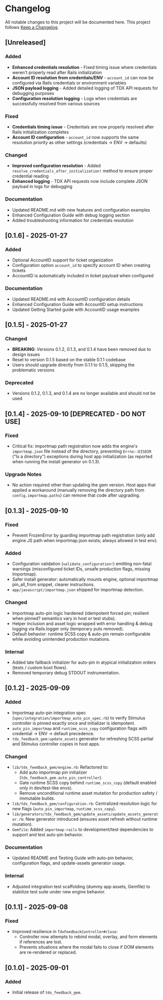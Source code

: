 # Changelog

All notable changes to this project will be documented here.
This project follows [Keep a Changelog](https://keepachangelog.com/en/1.1.0/).

## [Unreleased]

### Added

- **Enhanced credentials resolution** - Fixed timing issue where credentials weren't properly read after Rails initialization
- **Account ID resolution from credentials/ENV** - `account_id` can now be configured via Rails credentials or environment variables
- **JSON payload logging** - Added detailed logging of TDX API requests for debugging purposes
- **Configuration resolution logging** - Logs when credentials are successfully resolved from various sources

### Fixed

- **Credentials timing issue** - Credentials are now properly resolved after Rails initialization completes
- **Account ID configuration** - `account_id` now supports the same resolution priority as other settings (credentials → ENV → defaults)

### Changed

- **Improved configuration resolution** - Added `resolve_credentials_after_initialization!` method to ensure proper credential reading
- **Enhanced logging** - TDX API requests now include complete JSON payload in logs for debugging

### Documentation

- Updated README.md with new features and configuration examples
- Enhanced Configuration Guide with debug logging section
- Added troubleshooting information for credentials resolution

## [0.1.6] - 2025-01-27

### Added

- Optional AccountID support for ticket organization
- Configuration option `account_id` to specify account ID when creating tickets
- AccountID is automatically included in ticket payload when configured

### Documentation

- Updated README.md with AccountID configuration details
- Enhanced Configuration Guide with AccountID setup instructions
- Updated Getting Started guide with AccountID usage examples

## [0.1.5] - 2025-01-27

### Changed

- **BREAKING**: Versions 0.1.2, 0.1.3, and 0.1.4 have been removed due to design issues
- Reset to version 0.1.5 based on the stable 0.1.1 codebase
- Users should upgrade directly from 0.1.1 to 0.1.5, skipping the problematic versions

### Deprecated

- Versions 0.1.2, 0.1.3, and 0.1.4 are no longer available and should not be used

## [0.1.4] - 2025-09-10 [DEPRECATED - DO NOT USE]

### Fixed

- Critical fix: importmap path registration now adds the engine's `importmap.json` file instead of the directory, preventing `Errno::EISDIR` ("Is a directory") exceptions during host app initialization (as reported when running the install generator on 0.1.3).

### Upgrade Notes

- No action required other than updating the gem version. Host apps that applied a workaround (manually removing the directory path from `config.importmap.paths`) can remove that code after upgrading.

## [0.1.3] - 2025-09-10

### Fixed

- Prevent FrozenError by guarding importmap path registration (only add engine JS path when importmap.json exists; always allowed in test env).

### Added

- Configuration validation (`validate_configuration!`) emitting non-fatal warnings (misconfigured ticket IDs, unsafe production flags, missing Importmap).
- Safer install generator: automatically mounts engine, optional importmap pin_all_from snippet, clearer instructions.
- `app/javascript/importmap.json` shipped for importmap detection.

### Changed

- Importmap auto-pin logic hardened (idempotent forced pin; resilient when pinned? semantics vary in host or test stubs).
- Helper inclusion and asset logic wrapped with error handling & debug logging via Rails.logger only (temporary puts removed).
- Default behavior: runtime SCSS copy & auto-pin remain configurable while avoiding unintended production mutations.

### Internal

- Added late fallback initializer for auto-pin in atypical initialization orders (tests / custom boot flows).
- Removed temporary debug STDOUT instrumentation.

## [0.1.2] - 2025-09-09

### Added

- Importmap auto-pin integration spec (`spec/integration/importmap_auto_pin_spec.rb`) to verify Stimulus controller is pinned exactly once and initializer is idempotent.
- `auto_pin_importmap` and `runtime_scss_copy` configuration flags with credential → ENV → default precedence.
- `tdx_feedback_gem:update_assets` generator for refreshing SCSS partial and Stimulus controller copies in host apps.

### Changed

- `lib/tdx_feedback_gem/engine.rb`: Refactored to:
  - Add auto importmap pin initializer (`tdx_feedback_gem.auto_pin_controller`).
  - Gate runtime SCSS copy behind `runtime_scss_copy` (default enabled only in dev/test-like envs).
  - Remove unconditional runtime asset mutation for production safety / immutable builds.
- `lib/tdx_feedback_gem/configuration.rb`: Centralized resolution logic for new flags (`auto_pin_importmap`, `runtime_scss_copy`).
- `lib/generators/tdx_feedback_gem/update_assets/update_assets_generator.rb`: New generator introduced (ensures asset refresh without runtime mutation).
- `Gemfile`: Added `importmap-rails` to development/test dependencies to support and test auto-pin behavior.

### Documentation

- Updated README and Testing Guide with auto-pin behavior, configuration flags, and update-assets generator usage.

### Internal

- Adjusted integration test scaffolding (dummy app assets, Gemfile) to stabilize test suite under new engine behavior.

## [0.1.1] - 2025-09-08

### Fixed

- Improved resilience in `TdxFeedbackController#close`:
  - Controller now attempts to rebind modal, overlay, and form elements if references are lost.
  - Prevents situations where the modal fails to close if DOM elements are re-rendered or replaced.

## [0.1.0] - 2025-09-01

### Added

- Initial release of `tdx_feedback_gem`.
